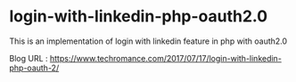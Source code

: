# login-with-linkedin-php-oauth2.0
This is an implementation of login with linkedin feature in php with oauth2.0

Blog URL : https://www.techromance.com/2017/07/17/login-with-linkedin-php-oauth-2/
